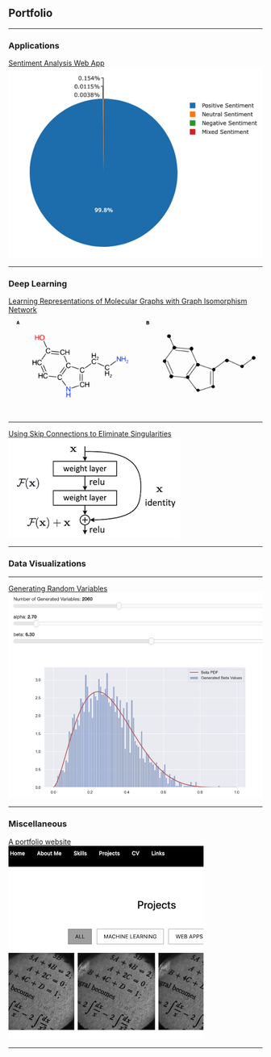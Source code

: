 ## Portfolio
---

### Applications

[Sentiment Analysis Web App](https://github.com/bparker9/sentiment.git)
<img src="images/sentiment.png">

---

### Deep Learning

[Learning Representations of Molecular Graphs with Graph Isomorphism Network](https://github.com/bparker9/graphnn)
<img src="/images/molgraph.png">

---
[Using Skip Connections to Eliminate Singularities](https://github.com/bparker9/skipconnections)
<img src="/images/skip_connection.png">

---

### Data Visualizations

___
[Generating Random Variables](https://github.com/bparker9/generating-random-variables)
<img src="images/grv_screenshot.png">

---

### Miscellaneous

[A portfolio website](https://github.com/bparker9/portfoliosite)
<img src="/images/portfolio_site.png">

---

